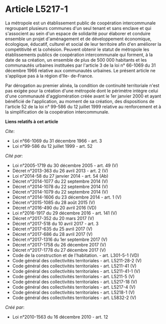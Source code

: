 # Article L5217-1

La métropole est un établissement public de coopération intercommunale regroupant plusieurs communes d'un seul tenant et sans
enclave et qui s'associent au sein d'un espace de solidarité pour élaborer et conduire ensemble un projet d'aménagement et de
développement économique, écologique, éducatif, culturel et social de leur territoire afin d'en améliorer la compétitivité et
la cohésion. Peuvent obtenir le statut de métropole les établissements publics de coopération intercommunale qui forment, à
la date de sa création, un ensemble de plus de 500 000 habitants et les communautés urbaines instituées par l'article 3 de la
loi n° 66-1069 du 31 décembre 1966 relative aux communautés urbaines. Le présent article ne s'applique pas à la région d'Ile-
de-France.

Par dérogation au premier alinéa, la condition de continuité territoriale n'est pas exigée pour la création d'une métropole
dont le périmètre intègre celui d'une communauté d'agglomération créée avant le 1er janvier 2000 et ayant bénéficié de
l'application, au moment de sa création, des dispositions de l'article 52 de la loi n° 99-586 du 12 juillet 1999 relative au
renforcement et à la simplification de la coopération intercommunale.

**Liens relatifs à cet article**

_Cite_:

  - Loi n°66-1069 du 31 décembre 1966 - art. 3
  - Loi n°99-586 du 12 juillet 1999 - art. 52

_Cité par_:

  - Loi n°2005-1719 du 30 décembre 2005 - art. 49 (V)
  - Décret n°2013-363 du 26 avril 2013 - art. 2 (V)
  - Loi n°2014-58 du 27 janvier 2014 - art. 54 (Ab)
  - Décret n°2014-1077 du 22 septembre 2014 (V)
  - Décret n°2014-1078 du 22 septembre 2014 (V)
  - Décret n°2014-1079 du 22 septembre 2014 (V)
  - Décret n°2014-1606 du 23 décembre 2014 - art. 1 (V)
  - Décret n°2015-1085 du 28 août 2015 (V)
  - Décret n°2016-490 du 20 avril 2016 (VD)
  - Loi n°2016-1917 du 29 décembre 2016 - art. 141 (V)
  - Décret n°2017-352 du 20 mars 2017 (V)
  - Décret n°2017-518 du 10 avril 2017 - art. 3
  - Décret n°2017-635 du 25 avril 2017 (V)
  - Décret n°2017-686 du 28 avril 2017 (V)
  - Décret n°2017-1316 du 1er septembre 2017 (V)
  - Décret n°2017-1758 du 26 décembre 2017 (V)
  - Décret n°2017-1778 du 27 décembre 2017 (V)
  - Code de la construction et de l'habitation. - art. L301-5-1 (VD)
  - Code général des collectivités territoriales - art. L5211-28-2 (V)
  - Code général des collectivités territoriales - art. L5211-41 (V)
  - Code général des collectivités territoriales - art. L5211-41-1 (V)
  - Code général des collectivités territoriales - art. L5211-5 (V)
  - Code général des collectivités territoriales - art. L5217-18 (V)
  - Code général des collectivités territoriales - art. L5217-4 (V)
  - Code général des collectivités territoriales - art. L5218-1 (V)
  - Code général des collectivités territoriales - art. L5832-2 (V)

_Créé par_:

  - Loi n°2010-1563 du 16 décembre 2010 - art. 12
